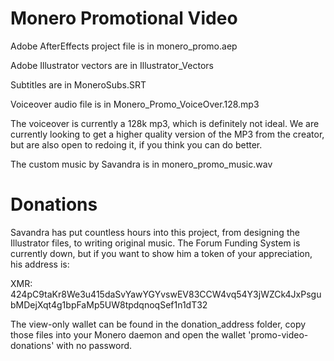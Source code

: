 # Monero Promotional Video

Adobe AfterEffects project file is in monero_promo.aep

Adobe Illustrator vectors are in Illustrator_Vectors

Subtitles are in MoneroSubs.SRT

Voiceover audio file is in Monero_Promo_VoiceOver.128.mp3

The voiceover is currently a 128k mp3, which is definitely not ideal. We are currently looking to get a higher quality version of the MP3 from the creator, but are also open to redoing it, if you think you can do better.

The custom music by Savandra is in monero_promo_music.wav

# Donations

Savandra has put countless hours into this project, from designing the Illustrator files, to writing original music. The Forum Funding System is currently down, but if you want to show him a token of your appreciation, his address is:

XMR: 424pC9taKr8We3u415daSvYawYGYvswEV83CCW4vq54Y3jWZCk4JxPsgubMDejXqt4g1bpFaMp5UW8tpdqnoqSef1n1dT32

The view-only wallet can be found in the donation_address folder, copy those files into your Monero daemon and open the wallet 'promo-video-donations' with no password.
